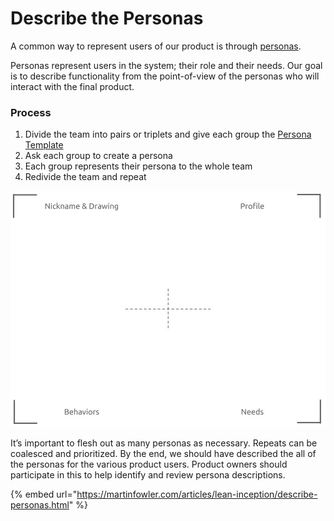 # Describe the Personas

A common way to represent users of our product is through [personas](https://www.stickyminds.com/article/how-pragmatic-personas-help-you-understand-your-end-user). 

Personas represent users in the system; their role and their needs. Our goal is to describe functionality from the point-of-view of the personas who will interact with the final product.

### Process

1. Divide the team into pairs or triplets and give each group the [Persona Template](https://drive.google.com/a/8thlight.com/file/d/1i2zDAoFPh_TjzPFF8uWASK0f0sRiT1_p/view?usp=drive_web)
2. Ask each group to create a persona
3. Each group represents their persona to the whole team
4. Redivide the team and repeat

![](../../.gitbook/assets/persona-template.jpg)

It’s important to flesh out as many personas as necessary. Repeats can be coalesced and prioritized. By the end, we should have described the all of the personas for the various product users. Product owners should participate in this to help identify and review persona descriptions.

{% embed url="https://martinfowler.com/articles/lean-inception/describe-personas.html" %}

